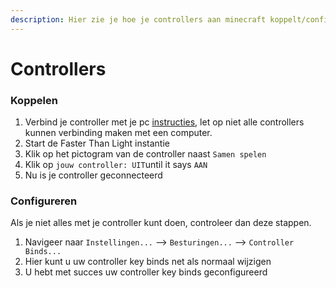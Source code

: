 ```yaml
---
description: Hier zie je hoe je controllers aan minecraft koppelt/configureert
---
```


# Controllers

### Koppelen

1. Verbind je controller met je pc [instructies](https://www.howtogeek.com/404325/how-to-connect-any-console-game-controller-to-a-windows-pc-or-mac/), let op niet alle controllers kunnen verbinding maken met een computer.
2. Start de Faster Than Light instantie
3. Klik op het pictogram van de controller naast `Samen spelen`
4. Klik op `jouw controller: UIT`until it says `AAN`
5. Nu is je controller geconnecteerd

### Configureren

Als je niet alles met je controller kunt doen, controleer dan deze stappen.

1. Navigeer naar `Instellingen...` --> `Besturingen...` --> `Controller Binds...`
2. Hier kunt u uw controller key binds net als normaal wijzigen
3. U hebt met succes uw controller key binds geconfigureerd
